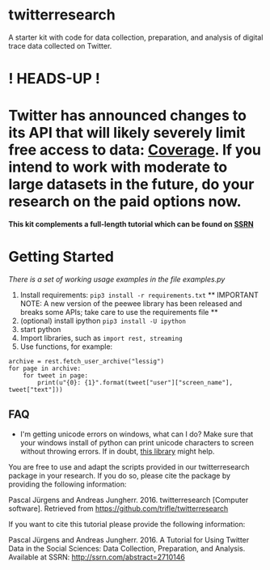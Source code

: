 # twitterresearch
A starter kit with code for data collection, preparation, and analysis of digital trace data collected on Twitter.

# ! HEADS-UP !
# Twitter has announced changes to its API that will likely severely limit free access to data: [Coverage](https://www.theverge.com/2018/4/6/17206524/twitter-tweetbot-twitterrific-apps-features-api-changes). If you intend to work with moderate to large datasets in the future, do your research on the paid options now.

**This kit complements a full-length tutorial which can be found on [SSRN](http://ssrn.com/abstract=2710146)**

# Getting Started

*There is a set of working usage examples in the file examples.py*

1.  Install requirements: `pip3 install -r requirements.txt`
** IMPORTANT NOTE: A new version of the peewee library has been released and breaks some APIs; take care to use the requirements file **
2.  (optional) install ipython `pip3 install -U ipython`
3.  start python
4.  Import libraries, such as `import rest, streaming`
5.  Use functions, for example:

```
archive = rest.fetch_user_archive("lessig")
for page in archive:
    for tweet in page:
        print(u"{0}: {1}".format(tweet["user"]["screen_name"], tweet["text"]))

```

## FAQ

- I'm getting unicode errors on windows, what can I do?
    Make sure that your windows install of python can print unicode characters to screen without throwing errors. If in doubt, [this library](https://anaconda.org/pypi/win_unicode_console) might help.


You are free to use and adapt the scripts provided in our twitterresearch package in your research. If you do so, please cite the package by providing the following information:

Pascal Jürgens and Andreas Jungherr. 2016. twitterresearch [Computer software]. Retrieved from https://github.com/trifle/twitterresearch

If you want to cite this tutorial please provide the following information:

Pascal Jürgens and Andreas Jungherr. 2016. A Tutorial for Using Twitter Data in the Social Sciences: Data Collection, Preparation, and Analysis. Available at SSRN: http://ssrn.com/abstract=2710146
